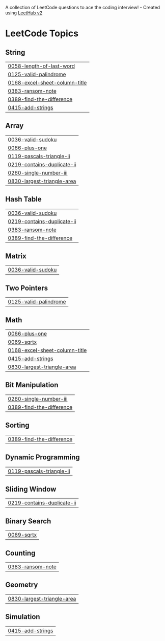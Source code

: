 A collection of LeetCode questions to ace the coding interview! - Created using [LeetHub v2](https://github.com/arunbhardwaj/LeetHub-2.0)
<!---LeetCode Topics Start-->
# LeetCode Topics
## String
|  |
| ------- |
| [0058-length-of-last-word](https://github.com/manusri06/september_2025/tree/master/0058-length-of-last-word) |
| [0125-valid-palindrome](https://github.com/manusri06/september_2025/tree/master/0125-valid-palindrome) |
| [0168-excel-sheet-column-title](https://github.com/manusri06/september_2025/tree/master/0168-excel-sheet-column-title) |
| [0383-ransom-note](https://github.com/manusri06/september_2025/tree/master/0383-ransom-note) |
| [0389-find-the-difference](https://github.com/manusri06/september_2025/tree/master/0389-find-the-difference) |
| [0415-add-strings](https://github.com/manusri06/september_2025/tree/master/0415-add-strings) |
## Array
|  |
| ------- |
| [0036-valid-sudoku](https://github.com/manusri06/september_2025/tree/master/0036-valid-sudoku) |
| [0066-plus-one](https://github.com/manusri06/september_2025/tree/master/0066-plus-one) |
| [0119-pascals-triangle-ii](https://github.com/manusri06/september_2025/tree/master/0119-pascals-triangle-ii) |
| [0219-contains-duplicate-ii](https://github.com/manusri06/september_2025/tree/master/0219-contains-duplicate-ii) |
| [0260-single-number-iii](https://github.com/manusri06/september_2025/tree/master/0260-single-number-iii) |
| [0830-largest-triangle-area](https://github.com/manusri06/september_2025/tree/master/0830-largest-triangle-area) |
## Hash Table
|  |
| ------- |
| [0036-valid-sudoku](https://github.com/manusri06/september_2025/tree/master/0036-valid-sudoku) |
| [0219-contains-duplicate-ii](https://github.com/manusri06/september_2025/tree/master/0219-contains-duplicate-ii) |
| [0383-ransom-note](https://github.com/manusri06/september_2025/tree/master/0383-ransom-note) |
| [0389-find-the-difference](https://github.com/manusri06/september_2025/tree/master/0389-find-the-difference) |
## Matrix
|  |
| ------- |
| [0036-valid-sudoku](https://github.com/manusri06/september_2025/tree/master/0036-valid-sudoku) |
## Two Pointers
|  |
| ------- |
| [0125-valid-palindrome](https://github.com/manusri06/september_2025/tree/master/0125-valid-palindrome) |
## Math
|  |
| ------- |
| [0066-plus-one](https://github.com/manusri06/september_2025/tree/master/0066-plus-one) |
| [0069-sqrtx](https://github.com/manusri06/september_2025/tree/master/0069-sqrtx) |
| [0168-excel-sheet-column-title](https://github.com/manusri06/september_2025/tree/master/0168-excel-sheet-column-title) |
| [0415-add-strings](https://github.com/manusri06/september_2025/tree/master/0415-add-strings) |
| [0830-largest-triangle-area](https://github.com/manusri06/september_2025/tree/master/0830-largest-triangle-area) |
## Bit Manipulation
|  |
| ------- |
| [0260-single-number-iii](https://github.com/manusri06/september_2025/tree/master/0260-single-number-iii) |
| [0389-find-the-difference](https://github.com/manusri06/september_2025/tree/master/0389-find-the-difference) |
## Sorting
|  |
| ------- |
| [0389-find-the-difference](https://github.com/manusri06/september_2025/tree/master/0389-find-the-difference) |
## Dynamic Programming
|  |
| ------- |
| [0119-pascals-triangle-ii](https://github.com/manusri06/september_2025/tree/master/0119-pascals-triangle-ii) |
## Sliding Window
|  |
| ------- |
| [0219-contains-duplicate-ii](https://github.com/manusri06/september_2025/tree/master/0219-contains-duplicate-ii) |
## Binary Search
|  |
| ------- |
| [0069-sqrtx](https://github.com/manusri06/september_2025/tree/master/0069-sqrtx) |
## Counting
|  |
| ------- |
| [0383-ransom-note](https://github.com/manusri06/september_2025/tree/master/0383-ransom-note) |
## Geometry
|  |
| ------- |
| [0830-largest-triangle-area](https://github.com/manusri06/september_2025/tree/master/0830-largest-triangle-area) |
## Simulation
|  |
| ------- |
| [0415-add-strings](https://github.com/manusri06/september_2025/tree/master/0415-add-strings) |
<!---LeetCode Topics End-->